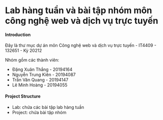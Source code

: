 # Lab hàng tuần và bài tập nhóm môn công nghệ web và dịch vụ trực tuyến
#### Introduction
Đây là thư mục dự án môn Công nghệ web và dịch vụ trực tuyến - IT4409 - 132651 - Kỳ 20212

Nhóm gồm các thành viên:
* Đặng Xuân Thắng - 20194164
* Nguyễn Trung Kiên - 20194087
* Trần Văn Quang - 20194147
* Lê Minh Hoàng - 20194055

#### Project Structure
* Lab: chứa các bài tập lab hàng tuần
* Project: chứa bài tập nhóm